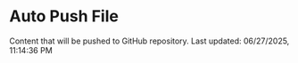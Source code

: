 # Auto Push File

Content that will be pushed to GitHub repository.
Last updated: 06/27/2025, 11:14:36 PM
